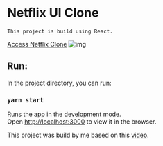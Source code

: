 # Netflix UI Clone

`This project is build using React.`

[Access Netflix Clone](https://keen-archimedes-b50f63.netlify.app/)
![img](https://cdn.discordapp.com/attachments/402972272870162435/893169896479948860/Screenshot_from_2021-09-30_13-17-29.png)

## Run:

In the project directory, you can run:

### `yarn start`
Runs the app in the development mode.\
Open [http://localhost:3000](http://localhost:3000) to view it in the browser.

This project was build by me based on this [video](https://www.youtube.com/watch?v=tBweoUiMsDg).